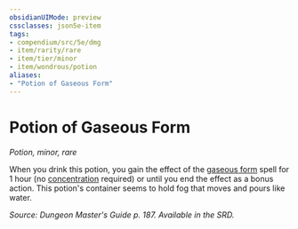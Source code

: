 ```yaml
---
obsidianUIMode: preview
cssclasses: json5e-item
tags:
- compendium/src/5e/dmg
- item/rarity/rare
- item/tier/minor
- item/wondrous/potion
aliases: 
- "Potion of Gaseous Form"
---
```

# Potion of Gaseous Form
*Potion, minor, rare*  


When you drink this potion, you gain the effect of the [gaseous form](/compendium/spells/gaseous-form.md) spell for 1 hour (no [concentration](/compendium/rules/conditions.md#concentration) required) or until you end the effect as a bonus action. This potion's container seems to hold fog that moves and pours like water.

*Source: Dungeon Master's Guide p. 187. Available in the SRD.*